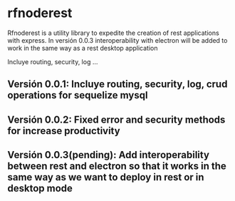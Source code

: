 # rfnoderest
Rfnoderest is a utility library to expedite the creation of rest applications with express. In versión 0.0.3 interoperability with electron will be added to work in the same way as a rest desktop application

Incluye routing, security, log ...

## Versión 0.0.1: Incluye routing, security, log, crud operations for sequelize mysql
## Versión 0.0.2: Fixed error and security methods for increase productivity
## Versión 0.0.3(pending): Add interoperability between rest and electron so that it works in the same way as we want to deploy in rest or in desktop mode
